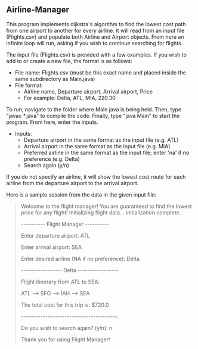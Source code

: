 ## Airline-Manager

This program implements dijkstra's algorithm to find the lowest cost path from one airport to another for every airline. It will read from an input file (Flights.csv) and populate both Airline and Airport objects. From here an infinite loop will run, asking if you wish to continue searching for flights. 

The input file (Flights.csv) is provided with a few examples. If you wish to add to or create a new file, the format is as follows:

- File name: Flights.csv (must be this exact name and placed inside the same subdirectory as Main.java)
- File format:
  - Airline name, Departure airport, Arrival airport, Price
  - For example: Delta, ATL, MIA, 220.30

To run, navigate to the folder where Main.java is being held. Then, type "javac \*.java" to compile the code. Finally, type "java Main" to start the program. From here, enter the inputs.

- Inputs:
  - Departure airport in the same format as the input file (e.g. ATL)
  - Arrival airport in the same format as the input file (e.g. MIA)
  - Preferred airline in the same format as the input file; enter 'na' if no preference (e.g. Delta)
  - Search again (y/n)
  
If you do not specify an airline, it will show the lowest cost route for each airline from the departure airport to the arrival airport.

Here is a sample session from the data in the given input file:

>Welcome to the flight manager!
>You are guaranteed to find the lowest price for any flight!
>Initializing flight data... initialization complete.
>
>---------- Flight Manager ----------
>
>Enter departure airport: ATL
>
>Enter arrival airport: SEA
>
>Enter desired airline (NA if no preference): Delta
>
>----------------- Delta -----------------
>
>Flight itinerary from ATL to SEA:
>
>ATL --> SFO --> IAH --> SEA
>
>The total cost for this trip is: $720.0
>
>----------------------------------------.
>
>Do you wish to search again? (y/n): n
>
>Thank you for using Flight Manager!
